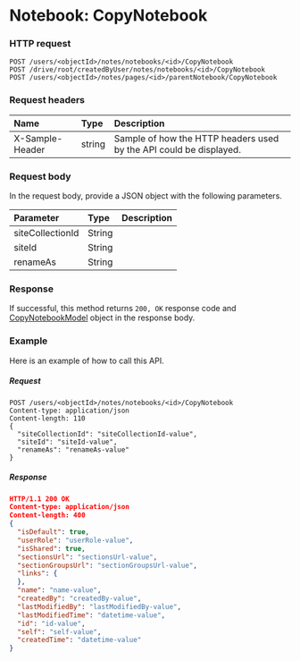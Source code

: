 # Notebook: CopyNotebook


### HTTP request
```http
POST /users/<objectId>/notes/notebooks/<id>/CopyNotebook
POST /drive/root/createdByUser/notes/notebooks/<id>/CopyNotebook
POST /users/<objectId>/notes/pages/<id>/parentNotebook/CopyNotebook

```
### Request headers
| Name       | Type | Description|
|:---------------|:--------|:----------|
| X-Sample-Header  | string  | Sample of how the HTTP headers used by the API could be displayed.|

### Request body
In the request body, provide a JSON object with the following parameters.

| Parameter	   | Type	|Description|
|:---------------|:--------|:----------|
|siteCollectionId|String||
|siteId|String||
|renameAs|String||

### Response
If successful, this method returns `200, OK` response code and [CopyNotebookModel](../resources/copynotebookmodel.md) object in the response body.

### Example
Here is an example of how to call this API.
##### Request
```http
POST /users/<objectId>/notes/notebooks/<id>/CopyNotebook
Content-type: application/json
Content-length: 110
{
  "siteCollectionId": "siteCollectionId-value",
  "siteId": "siteId-value",
  "renameAs": "renameAs-value"
}
```
##### Response
```json
HTTP/1.1 200 OK
Content-type: application/json
Content-length: 400
{
  "isDefault": true,
  "userRole": "userRole-value",
  "isShared": true,
  "sectionsUrl": "sectionsUrl-value",
  "sectionGroupsUrl": "sectionGroupsUrl-value",
  "links": {
  },
  "name": "name-value",
  "createdBy": "createdBy-value",
  "lastModifiedBy": "lastModifiedBy-value",
  "lastModifiedTime": "datetime-value",
  "id": "id-value",
  "self": "self-value",
  "createdTime": "datetime-value"
}
```

<!-- uuid: 4928a88d-9021-4676-a1f0-19f50a368d7d
2015-10-12 21:30:00 UTC -->